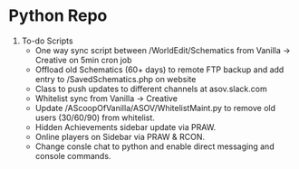 # Python Repo

1. To-do Scripts
	* One way sync script between /WorldEdit/Schematics from Vanilla -> Creative on 5min cron job
	* Offload old Schematics (60+ days) to remote FTP backup and add entry to /SavedSchematics.php on website
	* Class to push updates to different channels at asov.slack.com
	* Whitelist sync from Vanilla -> Creative
	* Update /AScoopOfVanilla/ASOV/WhitelistMaint.py to remove old users (30/60/90) from whitelist.
	* Hidden Achievements sidebar update via PRAW.
	* Online players on Sidebar via PRAW & RCON.
	* Change consle chat to python and enable direct messaging and console commands.
